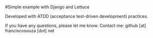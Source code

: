 #Simple example with Django and Lettuce

Developed with ATDD (acceptance test-driven development) practices.

If you have any questions, please let me know. Contact me: github [at] franciscosouza [dot] net
